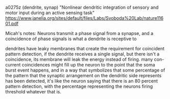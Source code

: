 a0275z
(dendrite, synap)
"Nonlinear dendritic integration of sensory and motor input during an active sensing task"  https://www.janelia.org/sites/default/files/Labs/Svoboda%20Lab/nature11601.pdf

Micah's notes: Neurons transmit a phase signal from a synapse, and a coincidence of phase signals is what a dendrite is receptive to

dendrites have leaky membranes that create the requirement for coincident pattern detection, if the dendrite receives a single signal, but there isn't a coincidence, its membrane will leak the energy instead of firing. many con-current coincidences might fill up the neuron to the point that the soma burst event happens, and in a way that symbolizes that some percentage of the pattern that the synaptic arrangement on the dendritic side represents has been detected, it's like the neuron saying that there is an 80 percent pattern detection, with the percentage representing the neurons firing threshold whatever that is.
